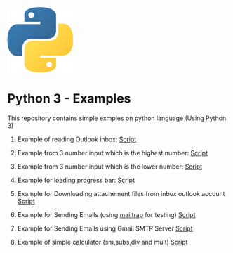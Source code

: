 <img src="./images/python_logo.png" width=150>

# Python 3 - Examples


This repository contains simple exmples on python language (Using Python 3)

1. Example of reading Outlook inbox: [Script](./read_email.py)

2. Example from 3 number input which is the highest number: [Script](./maxnumber.py)

3. Example from 3 number input which is the lower number: [Script](./minnumber.py)

4. Example for loading progress bar: [Script](./progress_bar.py)

5. Example for Downloading attachement files from inbox outlook account [Script](./download_email_v1.py)

6. Example for Sending Emails (using [mailtrap](https://mailtrap.io) for testing) [Script](./send_email_smtp.py)

7. Example for Sending Emails using Gmail SMTP Server [Script](./send_email_smtp_gmail_account.py)

8. Example of simple calculator (sm,subs,div and mult) [Script](./simple_calculator.py)

